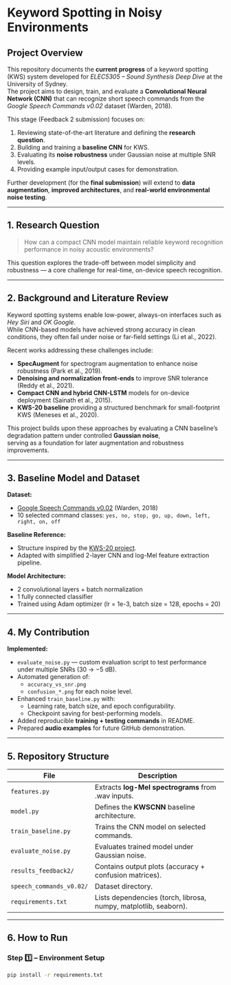 # Keyword Spotting in Noisy Environments  

## Project Overview  
This repository documents the **current progress** of a keyword spotting (KWS) system developed for *ELEC5305 – Sound Synthesis Deep Dive* at the University of Sydney.  
The project aims to design, train, and evaluate a **Convolutional Neural Network (CNN)** that can recognize short speech commands from the *Google Speech Commands v0.02* dataset (Warden, 2018).  

This stage (Feedback 2 submission) focuses on:  
1. Reviewing state-of-the-art literature and defining the **research question**.  
2. Building and training a **baseline CNN** for KWS.  
3. Evaluating its **noise robustness** under Gaussian noise at multiple SNR levels.  
4. Providing example input/output cases for demonstration.  

Further development (for the **final submission**) will extend to **data augmentation**, **improved architectures**, and **real-world environmental noise testing**.  

---

## 1. Research Question  
> How can a compact CNN model maintain reliable keyword recognition performance in noisy acoustic environments?

This question explores the trade-off between model simplicity and robustness — a core challenge for real-time, on-device speech recognition.  

---

## 2. Background and Literature Review  
Keyword spotting systems enable low-power, always-on interfaces such as *Hey Siri* and *OK Google*.  
While CNN-based models have achieved strong accuracy in clean conditions, they often fail under noise or far-field settings (Li et al., 2022).  

Recent works addressing these challenges include:  
- **SpecAugment** for spectrogram augmentation to enhance noise robustness (Park et al., 2019).  
- **Denoising and normalization front-ends** to improve SNR tolerance (Reddy et al., 2021).  
- **Compact CNN and hybrid CNN-LSTM** models for on-device deployment (Sainath et al., 2015).  
- **KWS-20 baseline** providing a structured benchmark for small-footprint KWS (Meneses et al., 2020).  

This project builds upon these approaches by evaluating a CNN baseline’s degradation pattern under controlled **Gaussian noise**,  
serving as a foundation for later augmentation and robustness improvements.

---

## 3. Baseline Model and Dataset  

**Dataset:**  
- [Google Speech Commands v0.02](https://arxiv.org/abs/1804.03209) (Warden, 2018)  
- 10 selected command classes: `yes, no, stop, go, up, down, left, right, on, off`  

**Baseline Reference:**  
- Structure inspired by the [KWS-20 project](https://michel-meneses.github.io/sidi-kws/#method).  
- Adapted with simplified 2-layer CNN and log-Mel feature extraction pipeline.  

**Model Architecture:**  
- 2 convolutional layers + batch normalization  
- 1 fully connected classifier  
- Trained using Adam optimizer (lr = 1e-3, batch size = 128, epochs = 20)

---

## 4. My Contribution  

**Implemented:**
- `evaluate_noise.py` — custom evaluation script to test performance under multiple SNRs (30 → −5 dB).  
- Automated generation of:
  - `accuracy_vs_snr.png`
  - `confusion_*.png` for each noise level.  
- Enhanced `train_baseline.py` with:
  - Learning rate, batch size, and epoch configurability.  
  - Checkpoint saving for best-performing models.  
- Added reproducible **training + testing commands** in README.  
- Prepared **audio examples** for future GitHub demonstration.

---

## 5. Repository Structure  

| File | Description |
|------|--------------|
| `features.py` | Extracts **log-Mel spectrograms** from .wav inputs. |
| `model.py` | Defines the **KWSCNN** baseline architecture. |
| `train_baseline.py` | Trains the CNN model on selected commands. |
| `evaluate_noise.py` | Evaluates trained model under Gaussian noise. |
| `results_feedback2/` | Contains output plots (accuracy + confusion matrices). |
| `speech_commands_v0.02/` | Dataset directory. |
| `requirements.txt` | Lists dependencies (torch, librosa, numpy, matplotlib, seaborn). |

---

## 6. How to Run  

### Step 1️⃣ – Environment Setup
```bash
pip install -r requirements.txt
